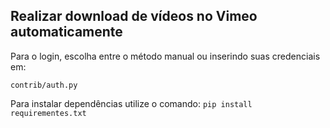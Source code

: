 ## Realizar download de vídeos no Vimeo automaticamente

Para o login, escolha entre o método manual ou inserindo suas credenciais em:

`contrib/auth.py`

Para instalar dependências utilize o comando:
```pip install requirementes.txt```